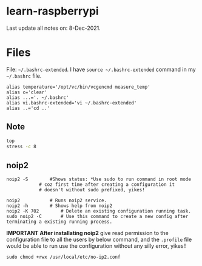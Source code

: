 # learn-raspberrypi

Last update all notes on: 8-Dec-2021.

# Files

File: `~/.bashrc-extended`. I have `source ~/.bashrc-extended` command in my `~/.bashrc` file.

```
alias temperature='/opt/vc/bin/vcgencmd measure_temp'
alias c='clear'
alias ...='. ~/.bashrc'
alias vi.bashrc-extended='vi ~/.bashrc-extended'
alias ..='cd ..'
```


## Note

```bash
top
stress -c 8
```

## noip2

```
noip2 -S 		#Shows status: *Use sudo to run command in root mode
			# coz first time after creating a configuration it 
			# doesn't without sudo prefixed, yikes!

noip2 			# Runs noip2 service.
noip2 -h 		# Shows help from noip2
noip2 -K 702 		# Delete an existing configuration running task.
sudo noip2 -C 		# Use this command to create a new config after terminating a existing running process.
```

**IMPORTANT After installating noip2** give read permission to the configuration file to all the users by below command,
and the `.profile` file would be able to run use the configuration without any 
silly error, yikes!!

`sudo chmod +rwx /usr/local/etc/no-ip2.conf`
